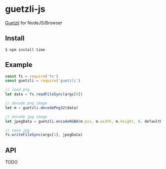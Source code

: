 # guetzli-js

[Guetzli](https://github.com/google/g) for NodeJS/Browser


## Install

	$ npm install time

## Example

```js
const fs = require('fs')
const guetzli = require('guetzli')

// load png
let data = fs.readFileSync(args[0])

// decode png image
let m = guetzli.decodePng32(data)

// encode jpg image
let jpegData = guetzli.encodeRGBA(m.pix, m.width, m.height, 0, defaultQuality)

// save jpg
fs.writeFileSync(args[1], jpegData)
```

## API

TODO

